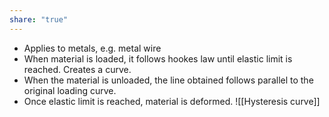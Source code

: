 ```yaml
---
share: "true"
---
```

- Applies to metals, e.g. metal wire
- When material is loaded, it follows hookes law until elastic limit is reached. Creates a curve.
- When the material is unloaded, the line obtained follows parallel to the original loading curve.
- Once elastic limit is reached, material is deformed.
![[Hysteresis curve]]